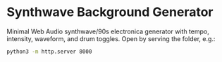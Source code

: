 # Synthwave Background Generator

Minimal Web Audio synthwave/90s electronica generator with tempo, intensity, waveform, and drum toggles. Open by serving the folder, e.g.:

```bash
python3 -m http.server 8000
```
